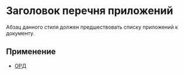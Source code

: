 # Заголовок перечня приложений

Абзац данного стиля должен предшествовать списку приложений к документу.

## Применение

- [ОРД](../../../../Шаблоны/ОРД/)
